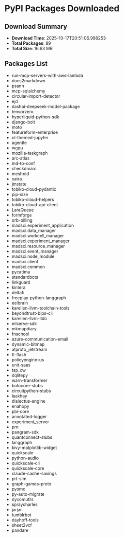 # PyPI Packages Downloaded

## Download Summary
- **Download Time**: 2025-10-17T20:51:06.998253
- **Total Packages**: 89
- **Total Size**: 16.63 MB

## Packages List
- run-mcp-servers-with-aws-lambda
- docs2markdown
- psann
- mcp-sqlalchemy
- circular-import-detector
- ejd
- dashai-deepseek-model-package
- tensorzero
- hyperliquid-python-sdk
- django-bolt
- moto
- featureform-enterprise
- ol-themed-jupyter
- agentle
- wgpu
- mozilla-taskgraph
- arc-atlas
- md-to-conf
- checkdmarc
- meshoid
- xatra
- jmstate
- tobiko-cloud-pydantic
- pip-size
- tobiko-cloud-helpers
- tobiko-cloud-api-client
- LaraQueue
- formforge
- orb-billing
- madsci.experiment_application
- madsci.data_manager
- madsci.workcell_manager
- madsci.experiment_manager
- madsci.resource_manager
- madsci.event_manager
- madsci.node_module
- madsci.client
- madsci.common
- pycatima
- standardbots
- linkguard
- kintera
- deltafi
- freeplay-python-langgraph
- eelbrain
- karellen-llvm-toolchain-tools
- beyondtrust-bips-cli
- karellen-llvm-lldb
- mlserve-sdk
- mkmapdiary
- fnschool
- azure-communication-email
- dynamic-bitmap
- atproto_jetstream
- tt-flash
- policyengine-us
- unit-saas
- tsp_cw
- dqlitepy
- warn-transformer
- botocore-stubs
- circuitpython-stubs
- laakhay
- dialectus-engine
- enahopy
- pbi-core
- annotated-logger
- experiment_server
- prn
- pangram-sdk
- quantconnect-stubs
- langgraph
- kivy-matplotlib-widget
- quickscale
- python-audio
- quickscale-cli
- quickscale-core
- claude-cache-savings
- prt-sim
- graph-games-proto
- pyomo
- py-auto-migrate
- dycomutils
- spraycharles
- jarjar
- tumblrbot
- dayhoff-tools
- sheet2vcf
- pandare
